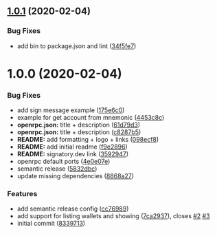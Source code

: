 ## [1.0.1](https://github.com/etclabscore/signatory/compare/1.0.0...1.0.1) (2020-02-04)


### Bug Fixes

* add bin to package.json and lint ([34f5fe7](https://github.com/etclabscore/signatory/commit/34f5fe7a631861a7a32384242dff4ebbaa2e8033))

# 1.0.0 (2020-02-04)


### Bug Fixes

* add sign message example ([175e6c0](https://github.com/etclabscore/signatory/commit/175e6c0e0d96d195e895e6dc84aa4ff960ac059d))
* example for get account from mnemonic ([4453c8c](https://github.com/etclabscore/signatory/commit/4453c8c040b1f1acf16f90968f8117cf1c133c85))
* **openrpc.json:** title + description ([61d79d3](https://github.com/etclabscore/signatory/commit/61d79d319ff16bab1546d8d947c8f4433cca4fea))
* **openrpc.json:** title + description ([c8287b5](https://github.com/etclabscore/signatory/commit/c8287b5e8747cc7fdd524775b368944d5d0323ab))
* **README:** add formatting + logo + links ([098ecf8](https://github.com/etclabscore/signatory/commit/098ecf8a2ac70110cf972f40df972d6137277cfc))
* **README:** add initial readme ([f9e2896](https://github.com/etclabscore/signatory/commit/f9e2896e0e804805d90e2c6c3d48cb971e77e9e8))
* **README:** signatory.dev link ([3592947](https://github.com/etclabscore/signatory/commit/3592947b1b1dbeb77cd7ed83cc3a543b359a064e))
* openrpc default ports ([4e0e07e](https://github.com/etclabscore/signatory/commit/4e0e07e9fbfbfa741e63f867845082a7567cb43b))
* semantic release ([5832dbc](https://github.com/etclabscore/signatory/commit/5832dbc9b93cd7c3cfe9ed16e77a9d555f5ceef8))
* update missing dependencies ([8868a27](https://github.com/etclabscore/signatory/commit/8868a27e8fbb1f73853b6730291cdc31f700e9a5))


### Features

* add semantic release config ([cc76989](https://github.com/etclabscore/signatory/commit/cc769893e9046fc9389409766c3e1af20e3c8c44))
* add support for listing wallets and showing ([7ca2937](https://github.com/etclabscore/signatory/commit/7ca2937960df6fa05518de3bdab50b048a16d486)), closes [#2](https://github.com/etclabscore/signatory/issues/2) [#3](https://github.com/etclabscore/signatory/issues/3)
* initial commit ([8339713](https://github.com/etclabscore/signatory/commit/8339713a9fd36e05c7bddc5424bc0dace8bd7872))

